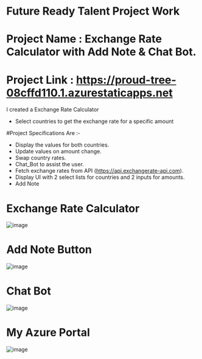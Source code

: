 # Future Ready Talent Project Work
# Project Name : Exchange Rate Calculator with Add Note & Chat Bot.

# Project Link : https://proud-tree-08cffd110.1.azurestaticapps.net

I created a Exchange Rate Calculator

* Select countries to get the exchange rate for a specific amount

#Project Specifications Are :-

* Display the values for both countries.
* Update values on amount change.
* Swap country rates.
* Chat_Bot to assist the user.
* Fetch exchange rates from API (https://api.exchangerate-api.com).
* Display UI with 2 select lists for countries and 2 inputs for amounts.
* Add Note


# Exchange Rate Calculator
![image](https://user-images.githubusercontent.com/111067381/191926405-34f24c60-fa49-431e-8b53-67b134625293.png)

# Add Note Button
![image](https://user-images.githubusercontent.com/111067381/191926677-e9f604f6-f3a4-4d19-b51f-b910e090a629.png)

# Chat Bot
![image](https://user-images.githubusercontent.com/111067381/191926910-d02e7e05-e97d-455f-a066-8caa96b712ea.png)

# My Azure Portal
![image](https://user-images.githubusercontent.com/111067381/191927308-cc2b152f-386c-483e-9c51-0332231bf0d5.png)


